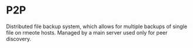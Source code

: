 # P2P

Distributed file backup system, which allows for multiple backups of single file on rmeote hosts. Managed by a main server used only for peer discovery.
